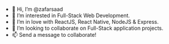 - 👋 Hi, I’m @zafarsaad
- 👀 I’m interested in Full-Stack Web Development.
- 🌱 I’m in love with ReactJS, React Native, NodeJS & Express.
- 💞️ I’m looking to collaborate on Full-Stack application projects.
- 📫 Send a message to collaborate!

<!---
zafarsaad/zafarsaad is a ✨ special ✨ repository because its `README.md` (this file) appears on your GitHub profile.
You can click the Preview link to take a look at your changes.
--->
